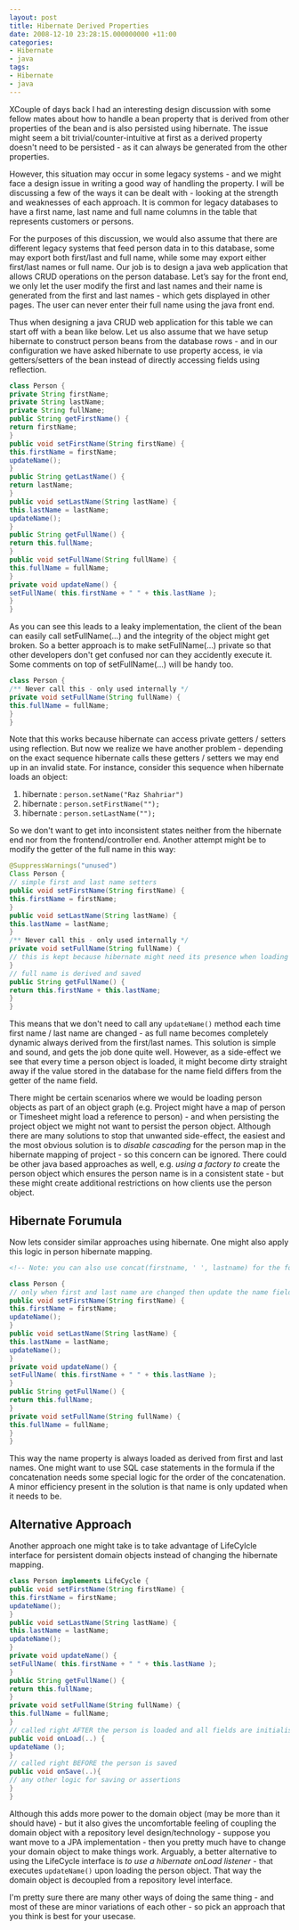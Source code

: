 ```yaml
---
layout: post
title: Hibernate Derived Properties
date: 2008-12-10 23:28:15.000000000 +11:00
categories:
- Hibernate
- java
tags:
- Hibernate
- java
---
```

XCouple of days back I had an interesting design discussion with some fellow mates about how to handle a bean property that is derived from other properties of the bean and is also persisted using hibernate. The issue might seem a bit trivial/counter-intuitive at first as a derived property doesn't need to be persisted - as it can always be generated from the other properties.

However, this situation may occur in some legacy systems - and we might face a design issue in writing a good way of 
handling the property. I will be discussing a few of the ways it can be dealt with - looking at the strength and 
weaknesses of each approach.
It is common for legacy databases to have a first name, last name and full name columns in the table that represents 
customers or persons.

For the purposes of this discussion, we would also assume that there are different legacy systems that feed person data in to this database, some may export both first/last and full name, while some may export either first/last names or full name.
Our job is to design a java web application that allows CRUD operations on the person database.
Let’s say for the front end, we only let the user modify the first and last names and their name is generated from 
the first and last names - which gets displayed in other pages. The user can never enter their full name using the java 
front end.

Thus when designing a java CRUD web application for this table we can start off with a bean like below. 
Let us also assume that we have setup hibernate to construct person beans from the database rows - and in our 
configuration we have asked hibernate to use property access, ie via getters/setters of the bean instead of directly 
accessing fields using reflection.

```java
class Person {
private String firstName;
private String lastName;
private String fullName;
public String getFirstName() {
return firstName;
}
public void setFirstName(String firstName) {
this.firstName = firstName;
updateName();
}
public String getLastName() {
return lastName;
}
public void setLastName(String lastName) {
this.lastName = lastName;
updateName();
}
public String getFullName() {
return this.fullName;
}
public void setFullName(String fullName) {
this.fullName = fullName;
}
private void updateName() {
setFullName( this.firstName + " " + this.lastName );
}
}
```
As you can see this leads to a leaky implementation, the client of the bean can easily call setFullName(...) and 
the integrity of the object might get broken.
So a better approach is to make setFullName(...) private so that other developers don't get confused nor can they
accidently execute it. Some comments on top of setFullName(...) will be handy too.

```java
class Person {
/** Never call this - only used internally */
private void setFullName(String fullName) {
this.fullName = fullName;
}
}
```
Note that this works because hibernate can access private getters / setters using reflection.
But now we realize we have another problem - depending on the exact sequence hibernate calls these getters / setters we may end up in an invalid state.
For instance, consider this sequence when hibernate loads an object:

1. hibernate : `person.setName("Raz Shahriar")`
2. hibernate : `person.setFirstName("");`
3. hibernate : `person.setLastName("");`

So we don't want to get into inconsistent states neither from the hibernate end nor from the frontend/controller end.
Another attempt might be to modify the getter of the full name in this way:

```java
@SuppressWarnings("unused")
Class Person {
// simple first and last name setters
public void setFirstName(String firstName) {
this.firstName = firstName;
}
public void setLastName(String lastName) {
this.lastName = lastName;
}
/** Never call this - only used internally */
private void setFullName(String fullName) {
// this is kept because hibernate might need its presence when loading getters/setters using reflection
}
// full name is derived and saved
public String getFullName() {
return this.firstName + this.lastName;
}
}
```

This means that we don't need to call any `updateName()` method each time first name / last name are changed - as full
name becomes completely dynamic always derived from the first/last names.
This solution is simple and sound, and gets the job done quite well.
However, as a side-effect we see that every time a person object is loaded, 
it might become dirty straight away if the value stored in the database for the 
name field differs from the getter of the name field.

There might be certain scenarios where we would be loading person objects as part of an object graph (e.g. Project might 
have a map of person or Timesheet might load a reference to person) - and when persisting the project object we might not
 want to persist the person object.
Although there are many solutions to stop that unwanted side-effect, the easiest and the most obvious solution is to 
*disable cascading* for the person map in the hibernate mapping of project - so this concern can be ignored.
There could be other java based approaches as well, e.g. *using a factory to* create the person object which ensures the 
person name is in a consistent state - but these might create additional restrictions on how clients use the person object.

## Hibernate Forumula
Now lets consider similar approaches using hibernate. 
One might also apply this logic in person hibernate mapping.

```xml
<!-- Note: you can also use concat(firstname, ' ', lastname) for the formula. -->
```

```java
class Person {
// only when first and last name are changed then update the name field
public void setFirstName(String firstName) {
this.firstName = firstName;
updateName();
}
public void setLastName(String lastName) {
this.lastName = lastName;
updateName();
}
private void updateName() {
setFullName( this.firstName + " " + this.lastName );
}
public String getFullName() {
return this.fullName;
}
private void setFullName(String fullName) {
this.fullName = fullName;
}
}
```
This way the name property is always loaded as derived from first and last names.
One might want to use SQL case statements in the formula if the concatenation 
needs some special logic for the order of the concatenation. 
A minor efficiency present in the solution is that name is only updated when 
it needs to be.

## Alternative Approach
Another approach one might take is to take advantage of LifeCylcle interface 
for persistent domain objects instead of changing the hibernate mapping.

```java
class Person implements LifeCycle {
public void setFirstName(String firstName) {
this.firstName = firstName;
updateName();
}
public void setLastName(String lastName) {
this.lastName = lastName;
updateName();
}
private void updateName() {
setFullName( this.firstName + " " + this.lastName );
}
public String getFullName() {
return this.fullName;
}
private void setFullName(String fullName) {
this.fullName = fullName;
}
// called right AFTER the person is loaded and all fields are initialised
public void onLoad(..) {
updateName ();
}
// called right BEFORE the person is saved
public void onSave(..){
// any other logic for saving or assertions
}
}
```

Although this adds more power to the domain object (may be more than it 
should have) - but it also gives the uncomfortable feeling of coupling the 
domain object with a repository level design/technology - suppose you want 
move to a JPA implementation - then you pretty much have to change your 
domain object to make things work.
Arguably, a better alternative to using the LifeCycle interface is 
*to use a hibernate onLoad listener* - that executes `updateName()` upon 
loading the person object. That way the domain object is decoupled from a 
repository level interface.

I'm pretty sure there are many other ways of doing the same thing - 
and most of these are minor variations of each other - so pick an approach 
that you think is best for your usecase.
<!--stackedit_data:
eyJoaXN0b3J5IjpbOTI4MjE3OTY3XX0=
-->